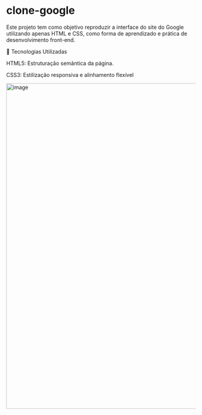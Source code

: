 # clone-google


Este projeto tem como objetivo reproduzir a interface do site do Google utilizando apenas HTML e CSS, como forma de aprendizado e prática de desenvolvimento front-end.

🔧 Tecnologias Utilizadas

HTML5: Estruturação semântica da página.

CSS3: Estilização responsiva e alinhamento flexível

<img width="1278" height="866" alt="image" src="https://github.com/user-attachments/assets/53ecf7e6-2c43-45b4-acba-8aa938625f7c" />


